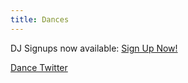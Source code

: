 ```yaml
---
title: Dances
---
```


DJ Signups now available: <a href="https://goo.gl/forms/mtb3atMTAyPd9en13" target="_blank">Sign Up Now!</a>




<a class="button" href="https://twitter.com/blfcdances" target="_blank">Dance Twitter</a>